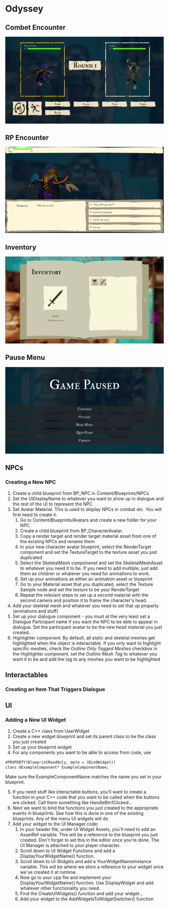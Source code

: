 # Odyssey
## Combet Encounter
![Combat Encounter](https://raw.githubusercontent.com/tompsognathus/odyssey/main/Screenshots/combat_encounter.png)
## RP Encounter
![RP Encounter](https://raw.githubusercontent.com/tompsognathus/odyssey/main/Screenshots/rp_encounter.png)
## Inventory
![Combat Encounter](https://raw.githubusercontent.com/tompsognathus/odyssey/main/Screenshots/inventory.png)
## Pause Menu
![Combat Encounter](https://raw.githubusercontent.com/tompsognathus/odyssey/main/Screenshots/pause_menu.png)

## NPCs
### Creating a New NPC
1. Create a child blueprint from BP_NPC in Content/Blueprints/NPCs
2. Set the UIDisplayName to whatever you want to show up in dialogue and the rest of the UI to represent the NPC
3. Set Avatar Material. This is used to display NPCs in combat etc. You will first need to create it:
    1. Go to Content/Blueprints/Avatars and create a new folder for your NPC.
    2. Create a child blueprint from BP_CharacterAvatar.
    3. Copy a render target and render target material asset from one of the existing NPCs and rename them
    4. In your new character avatar blueprint, select the RenderTarget component and set the TextureTarget to the texture asset you just duplicated
    5. Select the SkeletalMesh componenet and set the SkeletalMeshAsset to whatever you need it to be. If you need to add multiple, just add them as children or whatever you need for animations to work.
    6. Set up your animations as either an animation asset or blueprint
    7. Go to your Material asset that you duplicated, select the Texture Sample node and set the texture to be your RenderTarget
    8. Repeat the relevant steps to set up a second material with the second camera and position it to frame the character's head.
4. Add your skeletal mesh and whatever you need to set that up properly (animations and stuff)
5. Set up your dialogue component - you must at the very least set a Dialogue Participant name if you want the NPC to be able to appear in dialogue. Set the participant avatar to be the new head material you just created.
6. Highlighter component: By default, all static and skeletal meshes get highlighted when the object is interactable. If you only want to highlight specific meshes, check the _Outline Only Tagged Meshes_ checkbox in the Highlighter component, set the _Outline Mesh Tag_ to whatever you want it to be and add the tag to any meshes you want to be highlighted
    
## Interactables
### Creating an Item That Triggers Dialogue

## UI
### Adding a New UI Widget
1. Create a C++ class from UserWidget
2. Create a new widget blueprint and set its parent class to be the class you just created
3. Set up your blueprint widget
4. For any components you want to be able to access from code, use 
```
UPROPERTY(BlueprintReadOnly, meta = (BindWidget))
class UExampleComponent* ExampleComponentName;
```
Make sure the ExampleComponentName matches the name you set in your blueprint.

5. If you need stuff like interactable buttons, you'll want to create a function in your C++ code that you want to be called when the buttons are clicked. Call them something like HandleBtn1Clicked...
6. Next we want to bind the functions you just created to the appropriate events in blueprints. See how this is done in one of the existing blueprints. Any of the menu UI widgets will do
7. Add your widget to the UI Manager code:
   1. In your header file, under UI Widget Assets, you'll need to add an AssetRef variable. This will be a reference to the blueprint you just created. Don't forget to set this in the editor once you're done. The UI Manager is attached to your player character.
   2. Scroll down to UI Widget Functions and add a DisplayYourWidgetName() function.
   3. Scroll down to UI Widgets and add a YourWidgetNameInstance variable. This will be where we store a reference to your widget once we've created it at runtime.
   4. Now go to your cpp file and implement your DisplayYourWidgetName() function. Use DisplayWidget and add whatever other functionality you need.
   5. Find the CreateUIWidgets() function and add your widget...
   6. Add your widget to the AddWidgetsToWidgetSwitcher() function

